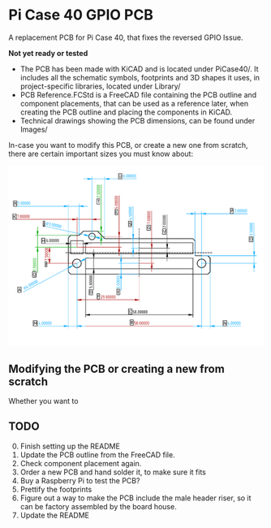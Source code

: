 # Pi Case 40 GPIO PCB

A replacement PCB for Pi Case 40, that fixes the reversed GPIO Issue.

**Not yet ready or tested**

 - The PCB has been made with KiCAD and is located under PiCase40/. It includes all the schematic symbols, footprints and 3D shapes it uses, in project-specific libraries, located under Library/
 - PCB Reference.FCStd is a FreeCAD file containing the PCB outline and component placements, that can be used as a reference later, when creating the PCB outline and placing the components in KiCAD.
 - Technical drawings showing the PCB dimensions, can be found under Images/

In-case you want to modify this PCB, or create a new one from scratch, there are certain important sizes you must know about:

![PCB Dimensions](TechnicalDrawings/Dimensions.png)

## Modifying the PCB or creating a new from scratch

Whether you want to 

## TODO

0. Finish setting up the README
1. Update the PCB outline from the FreeCAD file.
2. Check component placement again.
3. Order a new PCB and hand solder it, to make sure it fits
4. Buy a Raspberry Pi to test the PCB?
5. Prettify the footprints
6. Figure out a way to make the PCB include the male header riser, so it can be factory assembled by the board house.
7. Update the README
